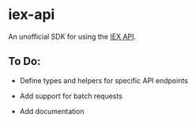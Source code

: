 iex-api
=======

An unofficial SDK for using the [IEX API][docs].

To Do:
------
* Define types and helpers for specific API endpoints
* Add support for batch requests
* Add documentation

  [docs]: https://iextrading.com/developer/docs

